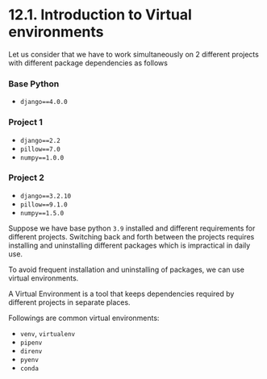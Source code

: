 # 12.1. Introduction to Virtual environments

Let us consider that we have to work simultaneously on 2 different projects with different package dependencies as follows

### **Base Python**
- `django==4.0.0`

### **Project 1**
- `django==2.2`
- `pillow==7.0`
- `numpy==1.0.0`


### **Project 2**
 - `django==3.2.10`
 - `pillow==9.1.0`
 - `numpy==1.5.0`

Suppose we have base python `3.9` installed and different requirements for different projects. Switching back and forth between the projects requires installing and uninstalling different packages which is impractical in daily use.


To avoid frequent installation and uninstalling of packages, we can use virtual environments.


A Virtual Environment is a tool that keeps dependencies required by different projects in separate places.


Followings are common virtual environments:

- `venv`, `virtualenv`
- `pipenv`
- `direnv`
- `pyenv`
- `conda`
